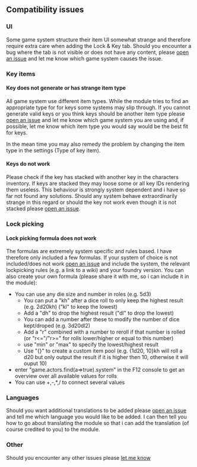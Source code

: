 ## Compatibility issues

### UI
Some game system structure their item UI somewhat strange and therefore require extra care when adding the Lock & Key tab. Should you encounter a bug where the tab is not visible or does not have any content, please [open an issue](https://github.com/Saibot393/LocknKey/issues) and let me know which game system causes the issue.

### Key items

#### Key does not generate or has strange item type
All game system use different item types. While the module tries to find an appropriate type for for keys some systems may slip through. If you cannot generate valid keys or you think keys should be another item type please [open an issue](https://github.com/Saibot393/LocknKey/issues) and let me know which game system you are using and, if possible, let me know which item type you would say would be the best fit for keys. 

In the mean time you may also remedy the problem by changing the item type in the settings (Type of key item).

#### Keys do not work
Please check if the key has stacked with another key in the characters inventory. If keys are stacked they may loose some or all key IDs rendering them useless. This behaviour is strongly system dependent and i have so far not found any solutions. Should any system behave extraordinarily strange in this regard or should the key not work even though it is not stacked please [open an issue](https://github.com/Saibot393/LocknKey/issues).

### Lock picking

#### Lock picking formula does not work
The formulas are extremely system specific and rules based. I have therefore only included a few formulas. If your system of choice is not included/does not work [open an issue](https://github.com/Saibot393/LocknKey/issues) and include the system, the relevant lockpicking rules (e.g. a link to a wiki) and your foundry version. You can also create your own formula (please share it with me, so i can include it in the module):
- You can use any die size and number in roles (e.g. 5d3)
  - You can put a "kh" after a dice roll to only keep the highest result (e.g. 2d20kh) ("kl" to keep the lowest)
  - Add a "dh" to drop the highest result ("dl" to drop the lowest)
  - You can add a number after these to modify the number of dice kept/droped (e.g. 3d20dl2)
  - Add a "r" combined with a number to reroll if that number is rolled (or "r<="/"r>=" for rolls lower/higher or equal to this number)
  - use "min" or "max" to specify the lowest/highest result
  - Use "{}" to create a custom item pool (e.g. {1d20, 10}kh will roll a d20 but only output the result if it is higher then 10, otherwise it will ouput 10)
- enter "game.actors.find(a=>true).system" in the F12 console to get an overview over all available values for rolls 
- You can use +,-,*,/ to connect several values

### Languages
Should you want additional translations to be added please [open an issue](https://github.com/Saibot393/LocknKey/issues) and tell me which language you would like to be added. I can then tell you how to go about translating the module so that i can add the translation (of course credited to you) to the module.

### Other
Should you encounter any other issues please [let me know](https://github.com/Saibot393/LocknKey/issues)
